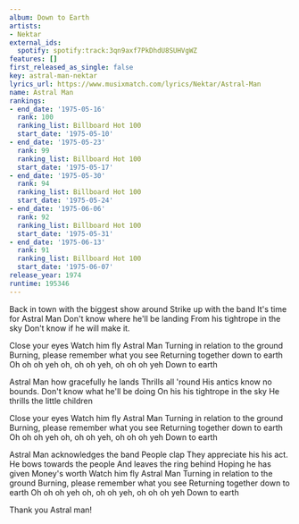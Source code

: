 ```yaml
---
album: Down to Earth
artists:
- Nektar
external_ids:
  spotify: spotify:track:3qn9axf7PkDhdU8SUHVgWZ
features: []
first_released_as_single: false
key: astral-man-nektar
lyrics_url: https://www.musixmatch.com/lyrics/Nektar/Astral-Man
name: Astral Man
rankings:
- end_date: '1975-05-16'
  rank: 100
  ranking_list: Billboard Hot 100
  start_date: '1975-05-10'
- end_date: '1975-05-23'
  rank: 99
  ranking_list: Billboard Hot 100
  start_date: '1975-05-17'
- end_date: '1975-05-30'
  rank: 94
  ranking_list: Billboard Hot 100
  start_date: '1975-05-24'
- end_date: '1975-06-06'
  rank: 92
  ranking_list: Billboard Hot 100
  start_date: '1975-05-31'
- end_date: '1975-06-13'
  rank: 91
  ranking_list: Billboard Hot 100
  start_date: '1975-06-07'
release_year: 1974
runtime: 195346
---
```

Back in town with the biggest show around
Strike up with the band
It's time for Astral Man
Don't know where he'll be landing
From his tightrope in the sky
Don't know if he will make it.

Close your eyes
Watch him fly
Astral Man
Turning in relation to the ground
Burning, please remember what you see
Returning together down to earth
Oh oh oh yeh oh, oh oh yeh, oh oh oh yeh
Down to earth

Astral Man how gracefully he lands
Thrills all 'round
His antics know no bounds.
Don't know what he'll be doing
On his his tightrope in the sky
He thrills the little children

Close your eyes
Watch him fly
Astral Man
Turning in relation to the ground
Burning, please remember what you see
Returning together down to earth
Oh oh oh yeh oh, oh oh yeh, oh oh oh yeh
Down to earth

Astral Man acknowledges the band
People clap
They appreciate his his act.
He bows towards the people
And leaves the ring behind
Hoping he has given
Money's worth
Watch him fly
Astral Man
Turning in relation to the ground
Burning, please remember what you see
Returning together down to earth
Oh oh oh yeh oh, oh oh yeh, oh oh oh yeh
Down to earth

Thank you Astral man!
